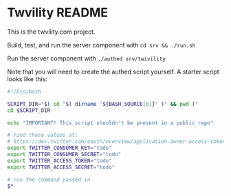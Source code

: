 # Twvility README

This is the twvility.com project.

Build, test, and run the server component with `cd srv && ./run.sh`

Run the server component with `./authed srv/twivility`

Note that you will need to create the authed script yourself. A starter script
looks like this:

````bash
#!/bin/bash

SCRIPT_DIR="$( cd "$( dirname "${BASH_SOURCE[0]}" )" && pwd )"
cd $SCRIPT_DIR

echo "IMPORTANT! This script shouldn't be present in a public repo"

# Find these values at:
# https://dev.twitter.com/oauth/overview/application-owner-access-tokens
export TWITTER_CONSUMER_KEY="todo"
export TWITTER_CONSUMER_SECRET="todo"
export TWITTER_ACCESS_TOKEN="todo"
export TWITTER_ACCESS_SECRET="todo"

# run the command passed in
$*
````
